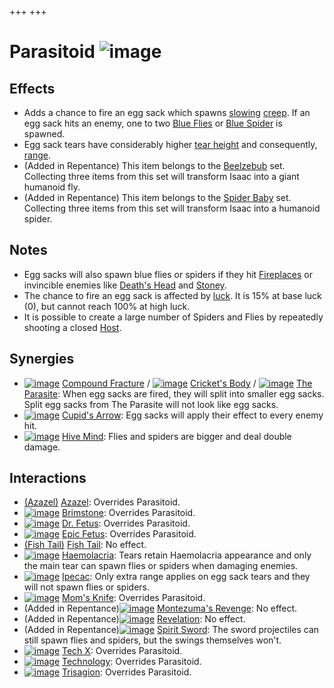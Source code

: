 +++
+++

 # Parasitoid ![image](/image/Parasitoid.png) 

Effects
---------


* Adds a chance to fire an egg sack which spawns [slowing](/wiki/Slow "Slow") [creep](/wiki/Creep "Creep"). If an egg sack hits an enemy, one to two [Blue Flies](/wiki/Blue_Fly "Blue Fly") or [Blue Spider](/wiki/Blue_Spider "Blue Spider") is spawned.
* Egg sack tears have considerably higher [tear height](/wiki/Tear_height "Tear height") and consequently, [range](/wiki/Range "Range").
* (Added in Repentance) This item belongs to the [Beelzebub](/wiki/Beelzebub "Beelzebub") set. Collecting three items from this set will transform Isaac into a giant humanoid fly.
* (Added in Repentance) This item belongs to the [Spider Baby](/wiki/Spider_Baby_(Transformation) "Spider Baby (Transformation)") set. Collecting three items from this set will transform Isaac into a humanoid spider.


Notes
-------


* Egg sacks will also spawn blue flies or spiders if they hit [Fireplaces](/wiki/Fireplace "Fireplace") or invincible enemies like [Death's Head](/wiki/Death%27s_Head "Death's Head") and [Stoney](/wiki/Stoney "Stoney").
* The chance to fire an egg sack is affected by [luck](/wiki/Luck "Luck"). It is 15% at base luck (0), but cannot reach 100% at high luck.
* It is possible to create a large number of Spiders and Flies by repeatedly shooting a closed [Host](/wiki/Host "Host").


Synergies
-----------


* [![image](/image/Compound_Fracture.png)](/wiki/Compound_Fracture "Compound Fracture") [Compound Fracture](/wiki/Compound_Fracture "Compound Fracture") / [![image](/image/Cricket%27s_Body.png)](/wiki/Cricket%27s_Body "Cricket's Body") [Cricket's Body](/wiki/Cricket%27s_Body "Cricket's Body") / [![image](/image/The_Parasite.png)](/wiki/The_Parasite "The Parasite") [The Parasite](/wiki/The_Parasite "The Parasite"): When egg sacks are fired, they will split into smaller egg sacks. Split egg sacks from The Parasite will not look like egg sacks.
* [![image](/image/Cupid%27s_Arrow.png)](/wiki/Cupid%27s_Arrow "Cupid's Arrow") [Cupid's Arrow](/wiki/Cupid%27s_Arrow "Cupid's Arrow"): Egg sacks will apply their effect to every enemy hit.
* [![image](/image/Hive_Mind.png)](/wiki/Hive_Mind "Hive Mind") [Hive Mind](/wiki/Hive_Mind "Hive Mind"): Flies and spiders are bigger and deal double damage.


Interactions
--------------


* [(Azazel)](/wiki/Azazel "Azazel") [Azazel](/wiki/Azazel "Azazel"): Overrides Parasitoid.
* [![image](/image/Brimstone.png)](/wiki/Brimstone "Brimstone") [Brimstone](/wiki/Brimstone "Brimstone"): Overrides Parasitoid.
* [![image](/image/Dr._Fetus.png)](/wiki/Dr._Fetus "Dr. Fetus") [Dr. Fetus](/wiki/Dr._Fetus "Dr. Fetus"): Overrides Parasitoid.
* [![image](/image/Epic_Fetus.png)](/wiki/Epic_Fetus "Epic Fetus") [Epic Fetus](/wiki/Epic_Fetus "Epic Fetus"): Overrides Parasitoid.
* [(Fish Tail)](/wiki/Fish_Tail "Fish Tail") [Fish Tail](/wiki/Fish_Tail "Fish Tail"): No effect.
* [![image](/image/Haemolacria.png)](/wiki/Haemolacria "Haemolacria") [Haemolacria](/wiki/Haemolacria "Haemolacria"): Tears retain Haemolacria appearance and only the main tear can spawn flies or spiders when damaging enemies.
* [![image](/image/Ipecac.png)](/wiki/Ipecac "Ipecac") [Ipecac](/wiki/Ipecac "Ipecac"): Only extra range applies on egg sack tears and they will not spawn flies or spiders.
* [![image](/image/Mom%27s_Knife.png)](/wiki/Mom%27s_Knife "Mom's Knife") [Mom's Knife](/wiki/Mom%27s_Knife "Mom's Knife"): Overrides Parasitoid.
* (Added in Repentance)[![image](/image/Montezuma%27s_Revenge.png)](/wiki/Montezuma%27s_Revenge "Montezuma's Revenge") [Montezuma's Revenge](/wiki/Montezuma%27s_Revenge "Montezuma's Revenge"): No effect.
* (Added in Repentance)[![image](/image/Revelation.png)](/wiki/Revelation "Revelation") [Revelation](/wiki/Revelation "Revelation"): No effect.
* (Added in Repentance)[![image](/image/Spirit_Sword.png)](/wiki/Spirit_Sword "Spirit Sword") [Spirit Sword](/wiki/Spirit_Sword "Spirit Sword"): The sword projectiles can still spawn flies and spiders, but the swings themselves won't.
* [![image](/image/Tech_X.png)](/wiki/Tech_X "Tech X") [Tech X](/wiki/Tech_X "Tech X"): Overrides Parasitoid.
* [![image](/image/Technology.png)](/wiki/Technology "Technology") [Technology](/wiki/Technology "Technology"): Overrides Parasitoid.
* [![image](/image/Trisagion.png)](/wiki/Trisagion "Trisagion") [Trisagion](/wiki/Trisagion "Trisagion"): Overrides Parasitoid.


